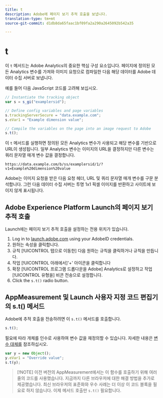 ```yaml
---
title: t
description: Adobe에 페이지 보기 추적 호출을 보냅니다.
translation-type: tm+mt
source-git-commit: d1db8da65faac1bf09fa2a290a2645092b542a35

---
```



# t

이 `t` 메서드는 Adobe Analytics의 중요한 핵심 구성 요소입니다. 페이지에 정의된 모든 Analytics 변수를 가져와 이미지 요청으로 컴파일한 다음 해당 데이터를 Adobe 데이터 수집 서버로 보냅니다.

예를 들어 다음 JavaScript 코드를 고려해 보십시오.

```js
// Instantiate the tracking object
var s = s_gi("examplersid");

// Define config variables and page variables
s.trackingServerSecure = "data.example.com";
s.eVar1 = "Example dimension value";

// Compile the variables on the page into an image request to Adobe
s.t();
```

이 `t` 메서드를 실행하면 정의된 모든 Analytics 변수가 사용되고 해당 변수를 기반으로 URL이 생성됩니다. 일부 Analytics 변수는 이미지의 URL을 결정하지만 다른 변수는 쿼리 문자열 매개 변수 값을 결정합니다.

```text
https://data.example.com/b/ss/examplersid/1/?v1=Example%20dimension%20value
```

Adobe는 이미지 요청을 받은 다음 요청 헤더, URL 및 쿼리 문자열 매개 변수를 구문 분석합니다. 그런 다음 데이터 수집 서버는 투명 1x1 픽셀 이미지를 반환하고 사이트에 보이지 않게 표시됩니다.

## Adobe Experience Platform Launch의 페이지 보기 추적 호출

Launch에는 페이지 보기 추적 호출을 설정하는 전용 위치가 있습니다.

1. Log in to [launch.adobe.com](https://launch.adobe.com) using your AdobeID credentials.
2. 원하는 속성을 클릭합니다.
3. 규칙 [!UICONTROL 탭으로 이동한] 다음 원하는 규칙을 클릭하거나 규칙을 만듭니다.
4. 작업 [!UICONTROL 아래에서]&#39;+&#39; 아이콘을 클릭합니다
5. 확장 [!UICONTROL 프로그램 드롭다운을 Adobe] Analytics로 설정하고 작업 [!UICONTROL 유형을] 비콘 전송으로 설정합니다.
6. Click the `s.t()` radio button.

## AppMeasurement 및 Launch 사용자 지정 코드 편집기의 s.t() 메서드

Adobe에 추적 호출을 전송하려면 이 `s.t()` 메서드를 호출합니다.

```js
s.t();
```

필요에 따라 개체를 인수로 사용하여 변수 값을 재정의할 수 있습니다. 자세한 내용은 [변수 대체를](../../js/overrides.md) 참조하십시오.

```js
var y = new Object();
y.eVar1 = "Override value";
s.t(y);
```

> [!NOTE] 이전 버전의 AppMeasurement에서는 이 함수를 호출하기 위해 여러 줄의 코드를 사용했습니다. 지금까지 다른 브라우저에 대한 해결 방법을 추가로 제공했습니다. 최신 브라우저의 표준화와 우수 사례는 더 이상 이 코드 블록을 필요로 하지 않습니다. 이제 메서드 호출만 `s.t()` 필요합니다.
